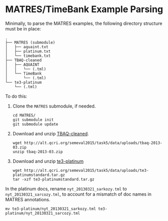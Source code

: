 # MATRES/TimeBank Example Parsing

Minimally, to parse the MATRES examples, the following directory structure must be in place:

```
.
├── MATRES (submodule)
│   ├── aquaint.txt
│   ├── platinum.txt 
│   └── timebank.txt
├── TBAQ-cleaned
│   ├── AQUAINT
│   │   └── (.tml)
│   └── TimeBank
│       └── (.tml)
└── te3-platinum
    └── (.tml)
```

To do this:

1. Clone the `MATRES` submodule, if needed.

    ```
    cd MATRES/
    git submodule init
    git submodule update
    ```

2. Download and unzip [TBAQ-cleaned](http://alt.qcri.org/semeval2015/task5/data/uploads/tbaq-2013-03.zip).

   ```
   wget http://alt.qcri.org/semeval2015/task5/data/uploads/tbaq-2013-03.zip
   unzip tbaq-2013-03.zip
   ```

3. Download and unzip [te3-platinum](http://alt.qcri.org/semeval2015/task5/data/uploads/te3-platinumstandard.tar.gz)

   ```
   wget http://alt.qcri.org/semeval2015/task5/data/uploads/te3-platinumstandard.tar.gz
   tar -xzf te3-platinumstandard.tar.gz
   ```

  In the platinum docs, rename `nyt_20130321_sarkozy.tml` to `nyt_20130321_sarcozy.tml`, to account for a mismatch of doc names in MATRES annotations.

   ```
   mv te3-platinum/nyt_20130321_sarkozy.tml te3-platinum/nyt_20130321_sarcozy.tml
   ```
